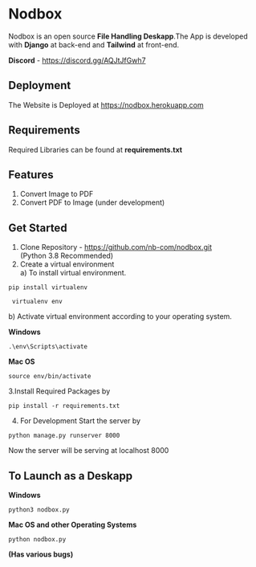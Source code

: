 # Nodbox
Nodbox is an open source  **File Handling Deskapp**.The App is developed with **Django** at back-end and **Tailwind** at front-end.<br /> 

**Discord** - https://discord.gg/AQJtJfGwh7<br />




## Deployment
The Website is Deployed at https://nodbox.herokuapp.com

## Requirements
Required Libraries can be found at **requirements.txt**

## Features

1) Convert Image to PDF
2) Convert PDF to Image (under development)

## Get Started

1. Clone Repository - https://github.com/nb-com/nodbox.git  <br />
   (Python 3.8 Recommended)
2. Create a virtual environment <br />
a) To install virtual environment.
  
  ```
  pip install virtualenv
  ```
 
 ```
  virtualenv env
  ```
  
  b) Activate virtual environment according to your operating system. <br />
  
 **Windows**
 ```
 .\env\Scripts\activate
 ```
 **Mac OS**
 ```
 source env/bin/activate
 ```
3.Install Required Packages by

```
pip install -r requirements.txt
```
4. For Development Start the server by
 ```
 python manage.py runserver 8000
 ```
 Now the server will be serving at localhost 8000
 
 ## To Launch as a Deskapp
**Windows**
```
python3 nodbox.py
```
**Mac OS and other Operating Systems**
```
python nodbox.py
```
**(Has various bugs)**

